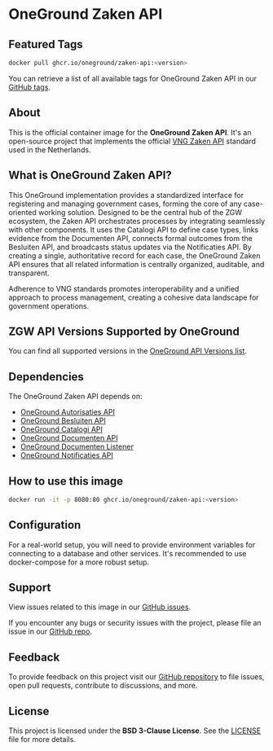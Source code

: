 # OneGround Zaken API

## Featured Tags

 ```bash
 docker pull ghcr.io/oneground/zaken-api:<version>
 ```

You can retrieve a list of all available tags for OneGround Zaken API in our [GitHub tags](https://github.com/OneGround/ZGW-APIs/tags).

## About

This is the official container image for the **OneGround Zaken API**. It's an open-source project that implements the official [VNG Zaken API](https://vng-realisatie.github.io/gemma-zaken/standaard/zaken) standard used in the Netherlands.

## What is OneGround Zaken API?

This OneGround implementation provides a standardized interface for registering and managing government cases, forming the core of any case-oriented working solution. Designed to be the central hub of the ZGW ecosystem, the Zaken API orchestrates processes by integrating seamlessly with other components. It uses the Catalogi API to define case types, links evidence from the Documenten API, connects formal outcomes from the Besluiten API, and broadcasts status updates via the Notificaties API. By creating a single, authoritative record for each case, the OneGround Zaken API ensures that all related information is centrally organized, auditable, and transparent.

Adherence to VNG standards promotes interoperability and a unified approach to process management, creating a cohesive data landscape for government operations.

## ZGW API Versions Supported by OneGround

You can find all supported versions in the [OneGround API Versions list](https://dev.oneground.nl/docs/api-versions).

## Dependencies

The OneGround Zaken API depends on:

- [OneGround Autorisaties API](https://github.com/OneGround/ZGW-APIs/pkgs/container/autorisaties-api)
- [OneGround Besluiten API](https://github.com/OneGround/ZGW-APIs/pkgs/container/besluiten-api)
- [OneGround Catalogi API](https://github.com/OneGround/ZGW-APIs/pkgs/container/catalogi-api)
- [OneGround Documenten API](https://github.com/OneGround/ZGW-APIs/pkgs/container/documenten-api)
- [OneGround Documenten Listener](https://github.com/OneGround/ZGW-APIs/pkgs/container/documenten-listener)
- [OneGround Notificaties API](https://github.com/OneGround/ZGW-APIs/pkgs/container/notificaties-api)

## How to use this image

```bash
docker run -it -p 8080:80 ghcr.io/oneground/zaken-api:<version>
```

## Configuration

For a real-world setup, you will need to provide environment variables for connecting to a database and other services. It's recommended to use docker-compose for a more robust setup.

## Support

View issues related to this image in our [GitHub issues](https://github.com/OneGround/ZGW-APIs/issues).

If you encounter any bugs or security issues with the project, please file an issue in our [GitHub repo](https://github.com/OneGround/ZGW-APIs/issues/new/choose).

## Feedback

To provide feedback on this project visit our [GitHub repository](https://github.com/OneGround/ZGW-APIs) to file issues, open pull requests, contribute to discussions, and more.

## License

This project is licensed under the **BSD 3-Clause License**. See the [LICENSE](https://github.com/OneGround/ZGW-APIs/blob/main/LICENSE) file for more details.
